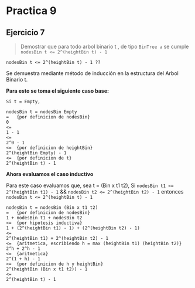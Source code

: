 # Practica 9

## Ejercicio 7

> Demostrar que para todo arbol binario t , de tipo `BinTree a` se cumple `nodesBin t <= 2^(heightBin t) - 1`

`nodesBin t <= 2^(heightBin t) - 1 ??`

Se demuestra mediante método de inducción en la estructura del Arbol Binario t.

**Para esto se toma el siguiente caso base:**

```
Si t = Empty,

nodesBin t = nodesBin Empty
=   {por definicion de nodesBin}
0
<=
1 - 1
<=
2^0 - 1
<=  {por definicion de heightBin}
2^(heightBin Empty) - 1
<=  {por definicion de t}
2^(heightBin t) - 1
```

**Ahora evaluamos el caso inductivo**

Para este caso evaluamos que, sea t = (Bin x t1 t2),
Si `nodesBin t1 <= 2^(heightBin t1) - 1` && `nodesBin t2 <= 2^(heightBin t2) - 1`
entonces `nodesBin t <= 2^(heightBin t) - 1`


```
nodesBin t = nodesBin (Bin x t1 t2)
=   {por definicion de nodesBin}
1 + nodesBin t1 + nodesBin t2
<=  {por hipotesis inductiva}
1 + (2^(heightBin t1) - 1) + (2^(heightBin t2) - 1)
<=
2^(heightBin t1) + 2^(heightBin t2) - 1
<=  {aritmetica, escribiendo h = max (heightBin t1) (heightBin t2)}
2^h + 2^h - 1
<=  {aritmetica}
2^(1 + h) - 1
<=  {por definicion de h y heightBin}
2^(heightBin (Bin x t1 t2)) - 1
<=
2^(heightBin t) - 1
```